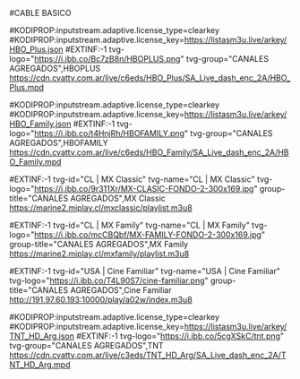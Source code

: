 #CABLE BASICO 


#KODIPROP:inputstream.adaptive.license_type=clearkey
#KODIPROP:inputstream.adaptive.license_key=https://listasm3u.live/arkey/HBO_Plus.json
#EXTINF:-1 tvg-logo="https://i.ibb.co/Bc7zB8n/HBOPLUS.png" tvg-group="CANALES AGREGADOS",HBOPLUS
https://cdn.cvattv.com.ar/live/c6eds/HBO_Plus/SA_Live_dash_enc_2A/HBO_Plus.mpd

#KODIPROP:inputstream.adaptive.license_type=clearkey
#KODIPROP:inputstream.adaptive.license_key=https://listasm3u.live/arkey/HBO_Family.json
#EXTINF:-1 tvg-logo="https://i.ibb.co/t4HnjRh/HBOFAMILY.png" tvg-group="CANALES AGREGADOS",HBOFAMILY
https://cdn.cvattv.com.ar/live/c6eds/HBO_Family/SA_Live_dash_enc_2A/HBO_Family.mpd

#EXTINF:-1 tvg-id="CL | MX Classic" tvg-name="CL | MX Classic" tvg-logo="https://i.ibb.co/9r311Xr/MX-CLASIC-FONDO-2-300x169.jpg" group-title="CANALES AGREGADOS",MX Classic
https://marine2.miplay.cl/mxclassic/playlist.m3u8

#EXTINF:-1 tvg-id="CL | MX Family" tvg-name="CL | MX Family" tvg-logo="https://i.ibb.co/mcCBQbf/MX-FAMILY-FONDO-2-300x169.jpg" group-title="CANALES AGREGADOS",MX Family
https://marine2.miplay.cl/mxfamily/playlist.m3u8

#EXTINF:-1 tvg-id="USA | Cine Familiar" tvg-name="USA | Cine Familiar" tvg-logo="https://i.ibb.co/T4L90S7/cine-familiar.png" group-title="CANALES AGREGADOS",Cine Familiar
http://191.97.60.193:10000/play/a02w/index.m3u8

#KODIPROP:inputstream.adaptive.license_type=clearkey
#KODIPROP:inputstream.adaptive.license_key=https://listasm3u.live/arkey/TNT_HD_Arg.json
#EXTINF:-1 tvg-logo="https://i.ibb.co/5cgXSkC/tnt.png" tvg-group="CANALES AGREGADOS",TNT
https://cdn.cvattv.com.ar/live/c3eds/TNT_HD_Arg/SA_Live_dash_enc_2A/TNT_HD_Arg.mpd



